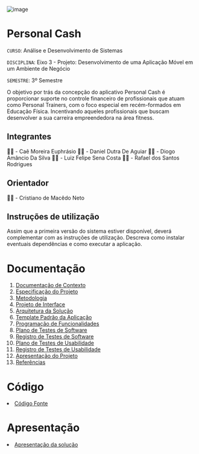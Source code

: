 ![image](https://github.com/ICEI-PUC-Minas-PMV-ADS/ads-2024-1-e3-proj-mov-t5-personalcash/assets/126628545/949b7151-97bf-43c0-a85d-203a803fb3e1)

# Personal Cash

`CURSO`: Análise e Desenvolvimento de Sistemas

`DISCIPLINA`: Eixo 3 - Projeto: Desenvolvimento de uma Aplicação Móvel em um Ambiente de Negócio

`SEMESTRE`: 3º Semestre

O objetivo por trás da concepção do aplicativo Personal Cash é proporcionar suporte no controle financeiro de profissionais que atuam como Personal Trainers, com o foco especial em recém-formados em Educação Física. Incentivando aqueles profissionais que buscam desenvolver a sua carreira empreendedora na área fitness.

## Integrantes

💪🏻 - Caê Moreira Euphrásio
💪🏻 - Daniel Dutra De Aguiar
💪🏻 - Diogo Amâncio Da Silva
💪🏻 - Luiz Felipe Sena Costa
💪🏻 - Rafael dos Santos Rodrigues
  
## Orientador

💪🏻 - Cristiano de Macêdo Neto

## Instruções de utilização

Assim que a primeira versão do sistema estiver disponível, deverá complementar com as instruções de utilização. Descreva como instalar eventuais dependências e como executar a aplicação.

# Documentação

<ol>
<li><a href="docs/01-Documentação de Contexto.md"> Documentação de Contexto</a></li>
<li><a href="docs/02-Especificação do Projeto.md"> Especificação do Projeto</a></li>
<li><a href="docs/03-Metodologia.md"> Metodologia</a></li>
<li><a href="docs/04-Projeto de Interface.md"> Projeto de Interface</a></li>
<li><a href="docs/05-Arquitetura da Solução.md"> Arquitetura da Solução</a></li>
<li><a href="docs/06-Template Padrão da Aplicação.md"> Template Padrão da Aplicação</a></li>
<li><a href="docs/07-Programação de Funcionalidades.md"> Programação de Funcionalidades</a></li>
<li><a href="docs/08-Plano de Testes de Software.md"> Plano de Testes de Software</a></li>
<li><a href="docs/09-Registro de Testes de Software.md"> Registro de Testes de Software</a></li>
<li><a href="docs/10-Plano de Testes de Usabilidade.md"> Plano de Testes de Usabilidade</a></li>
<li><a href="docs/11-Registro de Testes de Usabilidade.md"> Registro de Testes de Usabilidade</a></li>
<li><a href="docs/12-Apresentação do Projeto.md"> Apresentação do Projeto</a></li>
<li><a href="docs/13-Referências.md"> Referências</a></li>
</ol>

# Código

<li><a href="src/README.md"> Código Fonte</a></li>

# Apresentação

<li><a href="presentation/README.md"> Apresentação da solução</a></li>
